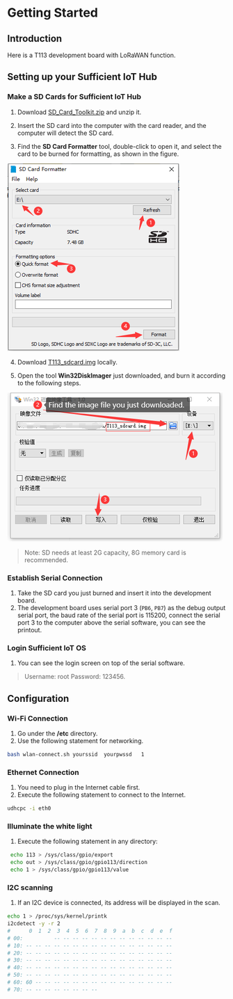 # Getting Started

## Introduction
Here is a T113 development board with LoRaWAN function.


## Setting up your Sufficient IoT Hub


### Make a SD Cards for Sufficient IoT Hub
1. Download [SD_Card_Toolkit.zip]() and unzip it.  

2. Insert the SD card into the computer with the card reader, and the computer will detect the SD card.        

3. Find the **SD Card Formatter** tool, double-click to open it, and select the card to be burned for formatting, as shown in the figure.

  ![](img/SD_Formatter.png)       

4. Download [T113_sdcard.img]() locally.  

5. Open the tool **Win32DiskImager** just downloaded, and burn it according to the following steps.

![](img/Win32DiskImager.png)

> Note: SD needs at least 2G capacity, 8G memory card is recommended.
### Establish Serial Connection
1. Take the SD card you just burned and insert it into the development board.
2. The development board uses serial port 3 (`PB6`, `PB7`) as the debug output serial port, the baud rate of the serial port is 115200, connect the serial port 3 to the computer above the serial software, you can see the printout.
### Login Sufficient IoT OS
1. You can see the login screen on top of the serial software.
> Username: root
> Password: 123456.

## Configuration

### Wi-Fi Connection
1. Go under the **/etc** directory.
2. Use the following statement for networking.
```sh
bash wlan-connect.sh yourssid  yourpwssd   1
```
### Ethernet Connection
1. You need to plug in the Internet cable first.
2. Execute the following statement to connect to the Internet.
```sh
udhcpc -i eth0
```
### Illuminate the white light
1. Execute the following statement in any directory:
```sh
 echo 113 > /sys/class/gpio/export
 echo out > /sys/class/gpio/gpio113/direction
 echo 1 > /sys/class/gpio/gpio113/value
```
### I2C scanning
1. If an I2C device is connected, its address will be displayed in the scan.
```sh
echo 1 > /proc/sys/kernel/printk
i2cdetect -y -r 2
#      0  1  2  3  4  5  6  7  8  9  a  b  c  d  e  f
# 00:          -- -- -- -- -- -- -- -- -- -- -- -- -- 
# 10: -- -- -- -- -- -- -- -- -- -- -- -- -- -- -- -- 
# 20: -- -- -- -- -- -- -- -- -- -- -- -- -- -- -- -- 
# 30: -- -- -- -- -- -- -- -- -- -- -- -- -- -- -- -- 
# 40: -- -- -- -- -- -- -- -- -- -- -- -- -- -- -- -- 
# 50: -- -- -- -- -- -- -- -- -- -- -- -- -- -- -- -- 
# 60: 60 -- -- -- -- -- -- -- -- -- -- -- -- -- -- -- 
# 70: -- -- -- -- -- -- -- --
```
